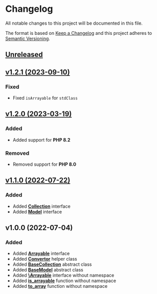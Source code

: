 # Changelog

All notable changes to this project will be documented in this file.

The format is based on [Keep a Changelog](http://keepachangelog.com/en/1.0.0/)
and this project adheres to [Semantic Versioning](http://semver.org/spec/v2.0.0.html).


## [Unreleased](https://github.com/inspirum/arrayable-php/compare/v1.2.1...master)


## [v1.2.1 (2023-09-10)](https://github.com/inspirum/balikobot-php/compare/v1.2.0...v1.2.1)
### Fixed
- Fixed `isArrayable` for `stdClass`

## [v1.2.0 (2023-03-19)](https://github.com/inspirum/balikobot-php/compare/v1.1.0...v1.2.0)
### Added
- Added support for **PHP 8.2**
### Removed
- Removed support for **PHP 8.0**


## [v1.1.0 (2022-07-22)](https://github.com/inspirum/balikobot-php/compare/v1.0.0...v1.1.0)
### Added
- Added [**Collection**](./src/Collection.php) interface
- Added [**Model**](./src/Model.php) interface


## v1.0.0 (2022-07-04) 
### Added
- Added [**Arrayable**](./src/Arrayable.php) interface
- Added [**Convertor**](./src/Convertor.php) helper class
- Added [**BaseCollection**](./src/BaseCollection.php) abstract class
- Added [**BaseModel**](./src/BaseModel.php) abstract class
- Added [**\Arrayable**](./core/Arrayable.php) interface without namespace
- Added [**is_arrayable**](./core/helpers.php) function without namespace
- Added [**to_array**](./core/helpers.php) function without namespace
